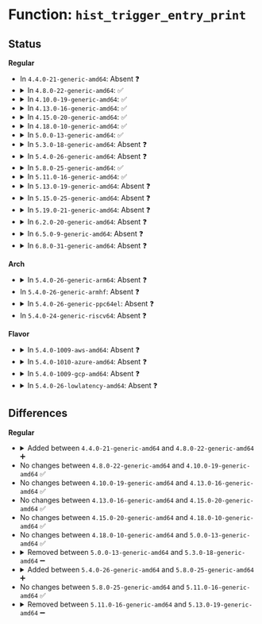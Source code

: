 # Function: <code>hist_trigger_entry_print</code>

## Status
<b>Regular</b>
<ul>
<li>
In <code>4.4.0-21-generic-amd64</code>: Absent ❓
</li>
<li>
<details>
<summary>In <code>4.8.0-22-generic-amd64</code>: ✅</summary>

```c
void hist_trigger_entry_print(struct seq_file * m, struct hist_trigger_data * hist_data, void * key, struct tracing_map_elt * elt)
```

```json
{
  "name": "hist_trigger_entry_print",
  "collision_type": "Unique Static",
  "inline_type": "No",
  "funcs": [
    {
      "addr": 18446744071580363136,
      "name": "hist_trigger_entry_print",
      "external": false,
      "loc": "kernel/trace/trace_events_hist.c:947",
      "file": "kernel/trace/trace_events_hist.c",
      "inline": "seen, unknown",
      "caller_inline": [],
      "caller_func": [
        "kernel/trace/trace_events_hist.c:hist_show"
      ]
    }
  ],
  "symbols": [
    {
      "addr": 18446744071580363136,
      "name": "hist_trigger_entry_print",
      "section": ".text",
      "bind": "STB_LOCAL",
      "size": 923
    }
  ]
}
```
</details>
</li>
<li>
<details>
<summary>In <code>4.10.0-19-generic-amd64</code>: ✅</summary>

```c
void hist_trigger_entry_print(struct seq_file * m, struct hist_trigger_data * hist_data, void * key, struct tracing_map_elt * elt)
```

```json
{
  "name": "hist_trigger_entry_print",
  "collision_type": "Unique Static",
  "inline_type": "No",
  "funcs": [
    {
      "addr": 18446744071580410240,
      "name": "hist_trigger_entry_print",
      "external": false,
      "loc": "kernel/trace/trace_events_hist.c:947",
      "file": "kernel/trace/trace_events_hist.c",
      "inline": "seen, unknown",
      "caller_inline": [],
      "caller_func": [
        "kernel/trace/trace_events_hist.c:hist_show"
      ]
    }
  ],
  "symbols": [
    {
      "addr": 18446744071580410240,
      "name": "hist_trigger_entry_print",
      "section": ".text",
      "bind": "STB_LOCAL",
      "size": 923
    }
  ]
}
```
</details>
</li>
<li>
<details>
<summary>In <code>4.13.0-16-generic-amd64</code>: ✅</summary>

```c
void hist_trigger_entry_print(struct seq_file * m, struct hist_trigger_data * hist_data, void * key, struct tracing_map_elt * elt)
```

```json
{
  "name": "hist_trigger_entry_print",
  "collision_type": "Unique Static",
  "inline_type": "No",
  "funcs": [
    {
      "addr": 18446744071580421520,
      "name": "hist_trigger_entry_print",
      "external": false,
      "loc": "kernel/trace/trace_events_hist.c:948",
      "file": "kernel/trace/trace_events_hist.c",
      "inline": "seen, unknown",
      "caller_inline": [],
      "caller_func": [
        "kernel/trace/trace_events_hist.c:hist_show"
      ]
    }
  ],
  "symbols": [
    {
      "addr": 18446744071580421520,
      "name": "hist_trigger_entry_print",
      "section": ".text",
      "bind": "STB_LOCAL",
      "size": 904
    }
  ]
}
```
</details>
</li>
<li>
<details>
<summary>In <code>4.15.0-20-generic-amd64</code>: ✅</summary>

```c
void hist_trigger_entry_print(struct seq_file * m, struct hist_trigger_data * hist_data, void * key, struct tracing_map_elt * elt)
```

```json
{
  "name": "hist_trigger_entry_print",
  "collision_type": "Unique Static",
  "inline_type": "No",
  "funcs": [
    {
      "addr": 18446744071580477120,
      "name": "hist_trigger_entry_print",
      "external": false,
      "loc": "kernel/trace/trace_events_hist.c:991",
      "file": "kernel/trace/trace_events_hist.c",
      "inline": "seen, unknown",
      "caller_inline": [],
      "caller_func": [
        "kernel/trace/trace_events_hist.c:hist_show"
      ]
    }
  ],
  "symbols": [
    {
      "addr": 18446744071580477120,
      "name": "hist_trigger_entry_print",
      "section": ".text",
      "bind": "STB_LOCAL",
      "size": 923
    }
  ]
}
```
</details>
</li>
<li>
<details>
<summary>In <code>4.18.0-10-generic-amd64</code>: ✅</summary>

```c
void hist_trigger_entry_print(struct seq_file * m, struct hist_trigger_data * hist_data, void * key, struct tracing_map_elt * elt)
```

```json
{
  "name": "hist_trigger_entry_print",
  "collision_type": "Unique Static",
  "inline_type": "No",
  "funcs": [
    {
      "addr": 18446744071580546784,
      "name": "hist_trigger_entry_print",
      "external": false,
      "loc": "kernel/trace/trace_events_hist.c:4711",
      "file": "kernel/trace/trace_events_hist.c",
      "inline": "seen, unknown",
      "caller_inline": [],
      "caller_func": [
        "kernel/trace/trace_events_hist.c:hist_show"
      ]
    }
  ],
  "symbols": [
    {
      "addr": 18446744071580546784,
      "name": "hist_trigger_entry_print",
      "section": ".text",
      "bind": "STB_LOCAL",
      "size": 1157
    }
  ]
}
```
</details>
</li>
<li>
<details>
<summary>In <code>5.0.0-13-generic-amd64</code>: ✅</summary>

```c
void hist_trigger_entry_print(struct seq_file * m, struct hist_trigger_data * hist_data, void * key, struct tracing_map_elt * elt)
```

```json
{
  "name": "hist_trigger_entry_print",
  "collision_type": "Unique Static",
  "inline_type": "No",
  "funcs": [
    {
      "addr": 18446744071580608496,
      "name": "hist_trigger_entry_print",
      "external": false,
      "loc": "kernel/trace/trace_events_hist.c:4797",
      "file": "kernel/trace/trace_events_hist.c",
      "inline": "seen, unknown",
      "caller_inline": [],
      "caller_func": [
        "kernel/trace/trace_events_hist.c:hist_show"
      ]
    }
  ],
  "symbols": [
    {
      "addr": 18446744071580608496,
      "name": "hist_trigger_entry_print",
      "section": ".text",
      "bind": "STB_LOCAL",
      "size": 1157
    }
  ]
}
```
</details>
</li>
<li>
<details>
<summary>In <code>5.3.0-18-generic-amd64</code>: Absent ❓</summary>

```json
{
  "name": "hist_trigger_entry_print",
  "collision_type": "Unique Static",
  "inline_type": "Full",
  "funcs": [
    {
      "addr": 18446744071580668628,
      "name": "hist_trigger_entry_print",
      "external": false,
      "loc": "kernel/trace/trace_events_hist.c:5388",
      "file": "kernel/trace/trace_events_hist.c",
      "inline": "not declared, inlined",
      "caller_inline": [
        "kernel/trace/trace_events_hist.c:hist_show"
      ],
      "caller_func": []
    }
  ],
  "symbols": []
}
```
</details>
</li>
<li>
<details>
<summary>In <code>5.4.0-26-generic-amd64</code>: Absent ❓</summary>

```json
{
  "name": "hist_trigger_entry_print",
  "collision_type": "Unique Static",
  "inline_type": "Full",
  "funcs": [
    {
      "addr": 18446744071580714612,
      "name": "hist_trigger_entry_print",
      "external": false,
      "loc": "kernel/trace/trace_events_hist.c:5498",
      "file": "kernel/trace/trace_events_hist.c",
      "inline": "not declared, inlined",
      "caller_inline": [
        "kernel/trace/trace_events_hist.c:hist_show"
      ],
      "caller_func": []
    }
  ],
  "symbols": []
}
```
</details>
</li>
<li>
<details>
<summary>In <code>5.8.0-25-generic-amd64</code>: ✅</summary>

```c
void hist_trigger_entry_print(struct seq_file * m, struct hist_trigger_data * hist_data, void * key, struct tracing_map_elt * elt)
```

```json
{
  "name": "hist_trigger_entry_print",
  "collision_type": "Unique Static",
  "inline_type": "No",
  "funcs": [
    {
      "addr": 18446744071580821536,
      "name": "hist_trigger_entry_print",
      "external": false,
      "loc": "kernel/trace/trace_events_hist.c:4606",
      "file": "kernel/trace/trace_events_hist.c",
      "inline": "seen, unknown",
      "caller_inline": [],
      "caller_func": [
        "kernel/trace/trace_events_hist.c:hist_show"
      ]
    }
  ],
  "symbols": [
    {
      "addr": 18446744071580821536,
      "name": "hist_trigger_entry_print",
      "section": ".text",
      "bind": "STB_LOCAL",
      "size": 292
    }
  ]
}
```
</details>
</li>
<li>
<details>
<summary>In <code>5.11.0-16-generic-amd64</code>: ✅</summary>

```c
void hist_trigger_entry_print(struct seq_file * m, struct hist_trigger_data * hist_data, void * key, struct tracing_map_elt * elt)
```

```json
{
  "name": "hist_trigger_entry_print",
  "collision_type": "Unique Static",
  "inline_type": "No",
  "funcs": [
    {
      "addr": 18446744071580812352,
      "name": "hist_trigger_entry_print",
      "external": false,
      "loc": "kernel/trace/trace_events_hist.c:4647",
      "file": "kernel/trace/trace_events_hist.c",
      "inline": "seen, unknown",
      "caller_inline": [],
      "caller_func": [
        "kernel/trace/trace_events_hist.c:hist_show"
      ]
    }
  ],
  "symbols": [
    {
      "addr": 18446744071580812352,
      "name": "hist_trigger_entry_print",
      "section": ".text",
      "bind": "STB_LOCAL",
      "size": 292
    }
  ]
}
```
</details>
</li>
<li>
<details>
<summary>In <code>5.13.0-19-generic-amd64</code>: Absent ❓</summary>

```json
{
  "name": "hist_trigger_entry_print",
  "collision_type": "Unique Static",
  "inline_type": "Full",
  "funcs": [
    {
      "addr": 18446744071580816833,
      "name": "hist_trigger_entry_print",
      "external": false,
      "loc": "kernel/trace/trace_events_hist.c:4716",
      "file": "kernel/trace/trace_events_hist.c",
      "inline": "not declared, inlined",
      "caller_inline": [
        "kernel/trace/trace_events_hist.c:print_entries"
      ],
      "caller_func": []
    }
  ],
  "symbols": []
}
```
</details>
</li>
<li>
<details>
<summary>In <code>5.15.0-25-generic-amd64</code>: Absent ❓</summary>

```json
{
  "name": "hist_trigger_entry_print",
  "collision_type": "Unique Static",
  "inline_type": "Full",
  "funcs": [
    {
      "addr": 18446744071581013601,
      "name": "hist_trigger_entry_print",
      "external": false,
      "loc": "kernel/trace/trace_events_hist.c:4819",
      "file": "kernel/trace/trace_events_hist.c",
      "inline": "not declared, inlined",
      "caller_inline": [
        "kernel/trace/trace_events_hist.c:print_entries"
      ],
      "caller_func": []
    }
  ],
  "symbols": []
}
```
</details>
</li>
<li>
<details>
<summary>In <code>5.19.0-21-generic-amd64</code>: Absent ❓</summary>

```json
{
  "name": "hist_trigger_entry_print",
  "collision_type": "Unique Static",
  "inline_type": "Full",
  "funcs": [
    {
      "addr": 18446744071581260672,
      "name": "hist_trigger_entry_print",
      "external": false,
      "loc": "kernel/trace/trace_events_hist.c:5194",
      "file": "kernel/trace/trace_events_hist.c",
      "inline": "not declared, inlined",
      "caller_inline": [
        "kernel/trace/trace_events_hist.c:print_entries"
      ],
      "caller_func": []
    }
  ],
  "symbols": []
}
```
</details>
</li>
<li>
<details>
<summary>In <code>6.2.0-20-generic-amd64</code>: Absent ❓</summary>

```json
{
  "name": "hist_trigger_entry_print",
  "collision_type": "Unique Static",
  "inline_type": "Full",
  "funcs": [
    {
      "addr": 18446744071581583761,
      "name": "hist_trigger_entry_print",
      "external": false,
      "loc": "kernel/trace/trace_events_hist.c:5399",
      "file": "kernel/trace/trace_events_hist.c",
      "inline": "not declared, inlined",
      "caller_inline": [
        "kernel/trace/trace_events_hist.c:print_entries"
      ],
      "caller_func": []
    }
  ],
  "symbols": []
}
```
</details>
</li>
<li>
<details>
<summary>In <code>6.5.0-9-generic-amd64</code>: Absent ❓</summary>

```json
{
  "name": "hist_trigger_entry_print",
  "collision_type": "Unique Static",
  "inline_type": "Full",
  "funcs": [
    {
      "addr": 18446744071581704913,
      "name": "hist_trigger_entry_print",
      "external": false,
      "loc": "kernel/trace/trace_events_hist.c:5500",
      "file": "kernel/trace/trace_events_hist.c",
      "inline": "not declared, inlined",
      "caller_inline": [
        "kernel/trace/trace_events_hist.c:print_entries"
      ],
      "caller_func": []
    }
  ],
  "symbols": []
}
```
</details>
</li>
<li>
<details>
<summary>In <code>6.8.0-31-generic-amd64</code>: Absent ❓</summary>

```json
{
  "name": "hist_trigger_entry_print",
  "collision_type": "Unique Static",
  "inline_type": "Full",
  "funcs": [
    {
      "addr": 18446744071581821217,
      "name": "hist_trigger_entry_print",
      "external": false,
      "loc": "kernel/trace/trace_events_hist.c:5492",
      "file": "kernel/trace/trace_events_hist.c",
      "inline": "not declared, inlined",
      "caller_inline": [
        "kernel/trace/trace_events_hist.c:print_entries"
      ],
      "caller_func": []
    }
  ],
  "symbols": []
}
```
</details>
</li>
</ul>
<b>Arch</b>
<ul>
<li>
<details>
<summary>In <code>5.4.0-26-generic-arm64</code>: Absent ❓</summary>

```json
{
  "name": "hist_trigger_entry_print",
  "collision_type": "Unique Static",
  "inline_type": "Full",
  "funcs": [
    {
      "addr": 18446603336492027284,
      "name": "hist_trigger_entry_print",
      "external": false,
      "loc": "kernel/trace/trace_events_hist.c:5498",
      "file": "kernel/trace/trace_events_hist.c",
      "inline": "not declared, inlined",
      "caller_inline": [
        "kernel/trace/trace_events_hist.c:hist_show"
      ],
      "caller_func": []
    }
  ],
  "symbols": []
}
```
</details>
</li>
<li>
In <code>5.4.0-26-generic-armhf</code>: Absent ❓
</li>
<li>
<details>
<summary>In <code>5.4.0-26-generic-ppc64el</code>: Absent ❓</summary>

```json
{
  "name": "hist_trigger_entry_print",
  "collision_type": "Unique Static",
  "inline_type": "Full",
  "funcs": [
    {
      "addr": 13835058055285167476,
      "name": "hist_trigger_entry_print",
      "external": false,
      "loc": "kernel/trace/trace_events_hist.c:5498",
      "file": "kernel/trace/trace_events_hist.c",
      "inline": "not declared, inlined",
      "caller_inline": [
        "kernel/trace/trace_events_hist.c:hist_show"
      ],
      "caller_func": []
    }
  ],
  "symbols": []
}
```
</details>
</li>
<li>
In <code>5.4.0-24-generic-riscv64</code>: Absent ❓
</li>
</ul>
<b>Flavor</b>
<ul>
<li>
<details>
<summary>In <code>5.4.0-1009-aws-amd64</code>: Absent ❓</summary>

```json
{
  "name": "hist_trigger_entry_print",
  "collision_type": "Unique Static",
  "inline_type": "Full",
  "funcs": [
    {
      "addr": 18446744071580683412,
      "name": "hist_trigger_entry_print",
      "external": false,
      "loc": "kernel/trace/trace_events_hist.c:5498",
      "file": "kernel/trace/trace_events_hist.c",
      "inline": "not declared, inlined",
      "caller_inline": [
        "kernel/trace/trace_events_hist.c:hist_show"
      ],
      "caller_func": []
    }
  ],
  "symbols": []
}
```
</details>
</li>
<li>
<details>
<summary>In <code>5.4.0-1010-azure-amd64</code>: Absent ❓</summary>

```json
{
  "name": "hist_trigger_entry_print",
  "collision_type": "Unique Static",
  "inline_type": "Full",
  "funcs": [
    {
      "addr": 18446744071580629620,
      "name": "hist_trigger_entry_print",
      "external": false,
      "loc": "kernel/trace/trace_events_hist.c:5498",
      "file": "kernel/trace/trace_events_hist.c",
      "inline": "not declared, inlined",
      "caller_inline": [
        "kernel/trace/trace_events_hist.c:hist_show"
      ],
      "caller_func": []
    }
  ],
  "symbols": []
}
```
</details>
</li>
<li>
<details>
<summary>In <code>5.4.0-1009-gcp-amd64</code>: Absent ❓</summary>

```json
{
  "name": "hist_trigger_entry_print",
  "collision_type": "Unique Static",
  "inline_type": "Full",
  "funcs": [
    {
      "addr": 18446744071580674660,
      "name": "hist_trigger_entry_print",
      "external": false,
      "loc": "kernel/trace/trace_events_hist.c:5498",
      "file": "kernel/trace/trace_events_hist.c",
      "inline": "not declared, inlined",
      "caller_inline": [
        "kernel/trace/trace_events_hist.c:hist_show"
      ],
      "caller_func": []
    }
  ],
  "symbols": []
}
```
</details>
</li>
<li>
<details>
<summary>In <code>5.4.0-26-lowlatency-amd64</code>: Absent ❓</summary>

```json
{
  "name": "hist_trigger_entry_print",
  "collision_type": "Unique Static",
  "inline_type": "Full",
  "funcs": [
    {
      "addr": 18446744071580732164,
      "name": "hist_trigger_entry_print",
      "external": false,
      "loc": "kernel/trace/trace_events_hist.c:5498",
      "file": "kernel/trace/trace_events_hist.c",
      "inline": "not declared, inlined",
      "caller_inline": [
        "kernel/trace/trace_events_hist.c:hist_show"
      ],
      "caller_func": []
    }
  ],
  "symbols": []
}
```
</details>
</li>
</ul>

## Differences
<b>Regular</b>
<ul>
<li>
<details>
<summary>Added between <code>4.4.0-21-generic-amd64</code> and <code>4.8.0-22-generic-amd64</code> ➕</summary>

```c
void hist_trigger_entry_print(struct seq_file * m, struct hist_trigger_data * hist_data, void * key, struct tracing_map_elt * elt)
```
</details>
</li>
<li>
No changes between <code>4.8.0-22-generic-amd64</code> and <code>4.10.0-19-generic-amd64</code> ✅
</li>
<li>
No changes between <code>4.10.0-19-generic-amd64</code> and <code>4.13.0-16-generic-amd64</code> ✅
</li>
<li>
No changes between <code>4.13.0-16-generic-amd64</code> and <code>4.15.0-20-generic-amd64</code> ✅
</li>
<li>
No changes between <code>4.15.0-20-generic-amd64</code> and <code>4.18.0-10-generic-amd64</code> ✅
</li>
<li>
No changes between <code>4.18.0-10-generic-amd64</code> and <code>5.0.0-13-generic-amd64</code> ✅
</li>
<li>
<details>
<summary>Removed between <code>5.0.0-13-generic-amd64</code> and <code>5.3.0-18-generic-amd64</code> ➖</summary>

```c
void hist_trigger_entry_print(struct seq_file * m, struct hist_trigger_data * hist_data, void * key, struct tracing_map_elt * elt)
```
</details>
</li>
<li>
<details>
<summary>Added between <code>5.4.0-26-generic-amd64</code> and <code>5.8.0-25-generic-amd64</code> ➕</summary>

```c
void hist_trigger_entry_print(struct seq_file * m, struct hist_trigger_data * hist_data, void * key, struct tracing_map_elt * elt)
```
</details>
</li>
<li>
No changes between <code>5.8.0-25-generic-amd64</code> and <code>5.11.0-16-generic-amd64</code> ✅
</li>
<li>
<details>
<summary>Removed between <code>5.11.0-16-generic-amd64</code> and <code>5.13.0-19-generic-amd64</code> ➖</summary>

```c
void hist_trigger_entry_print(struct seq_file * m, struct hist_trigger_data * hist_data, void * key, struct tracing_map_elt * elt)
```
</details>
</li>
</ul>
